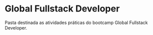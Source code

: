 # Global Fullstack Developer
Pasta destinada as atividades práticas do bootcamp Global Fullstack Developer.
